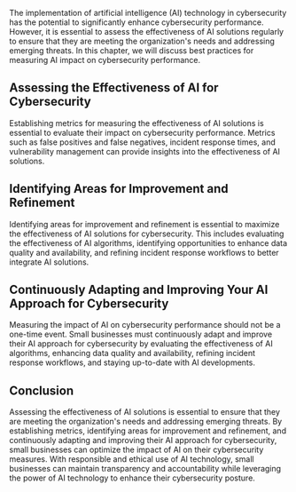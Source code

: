 
The implementation of artificial intelligence (AI) technology in cybersecurity has the potential to significantly enhance cybersecurity performance. However, it is essential to assess the effectiveness of AI solutions regularly to ensure that they are meeting the organization's needs and addressing emerging threats. In this chapter, we will discuss best practices for measuring AI impact on cybersecurity performance.

Assessing the Effectiveness of AI for Cybersecurity
---------------------------------------------------

Establishing metrics for measuring the effectiveness of AI solutions is essential to evaluate their impact on cybersecurity performance. Metrics such as false positives and false negatives, incident response times, and vulnerability management can provide insights into the effectiveness of AI solutions.

Identifying Areas for Improvement and Refinement
------------------------------------------------

Identifying areas for improvement and refinement is essential to maximize the effectiveness of AI solutions for cybersecurity. This includes evaluating the effectiveness of AI algorithms, identifying opportunities to enhance data quality and availability, and refining incident response workflows to better integrate AI solutions.

Continuously Adapting and Improving Your AI Approach for Cybersecurity
----------------------------------------------------------------------

Measuring the impact of AI on cybersecurity performance should not be a one-time event. Small businesses must continuously adapt and improve their AI approach for cybersecurity by evaluating the effectiveness of AI algorithms, enhancing data quality and availability, refining incident response workflows, and staying up-to-date with AI developments.

Conclusion
----------

Assessing the effectiveness of AI solutions is essential to ensure that they are meeting the organization's needs and addressing emerging threats. By establishing metrics, identifying areas for improvement and refinement, and continuously adapting and improving their AI approach for cybersecurity, small businesses can optimize the impact of AI on their cybersecurity measures. With responsible and ethical use of AI technology, small businesses can maintain transparency and accountability while leveraging the power of AI technology to enhance their cybersecurity posture.
